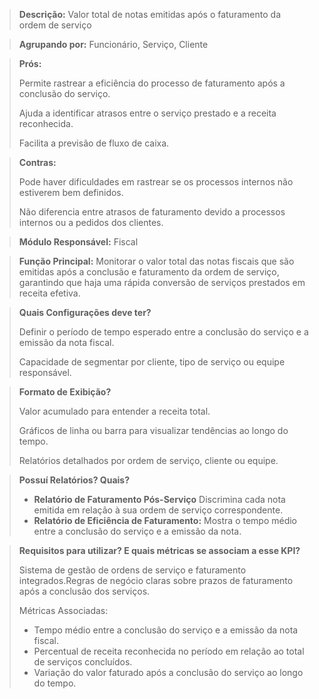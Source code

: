 > **Descrição:** Valor total de notas emitidas após o faturamento da ordem de serviço

> **Agrupando por:** Funcionário, Serviço, Cliente

> **Prós:**
> 
> 
> Permite rastrear a eficiência do processo de faturamento após a conclusão do serviço.
> 
> Ajuda a identificar atrasos entre o serviço prestado e a receita reconhecida.
> 
> Facilita a previsão de fluxo de caixa.
> 

> **Contras:**
> 
> 
> Pode haver dificuldades em rastrear se os processos internos não estiverem bem definidos.
> 
> Não diferencia entre atrasos de faturamento devido a processos internos ou a pedidos dos clientes.
> 

> **Módulo Responsável:**
Fiscal
> 

> **Função Principal:**
Monitorar o valor total das notas fiscais que são emitidas após a conclusão e faturamento da ordem de serviço, garantindo que haja uma rápida conversão de serviços prestados em receita efetiva.
> 

> **Quais Configurações deve ter?**
> 
> 
> Definir o período de tempo esperado entre a conclusão do serviço e a emissão da nota fiscal.
> 
> Capacidade de segmentar por cliente, tipo de serviço ou equipe responsável.
> 

> **Formato de Exibição?**
> 
> 
> Valor acumulado para entender a receita total.
> 
> Gráficos de linha ou barra para visualizar tendências ao longo do tempo.
> 
> Relatórios detalhados por ordem de serviço, cliente ou equipe.
> 

> **Possuí Relatórios? Quais?**
> 
> - **Relatório de Faturamento Pós-Serviço**
> Discrimina cada nota emitida em relação à sua ordem de serviço correspondente.
> - **Relatório de Eficiência de Faturamento:** 
> Mostra o tempo médio entre a conclusão do serviço e a emissão da nota.

> **Requisitos para utilizar? E quais métricas se associam a esse KPI?**
> 
> 
> Sistema de gestão de ordens de serviço e faturamento integrados.Regras de negócio claras sobre prazos de faturamento após a conclusão dos serviços.
> 
> Métricas Associadas:
> 
> - Tempo médio entre a conclusão do serviço e a emissão da nota fiscal.
> - Percentual de receita reconhecida no período em relação ao total de serviços concluídos.
> - Variação do valor faturado após a conclusão do serviço ao longo do tempo.
